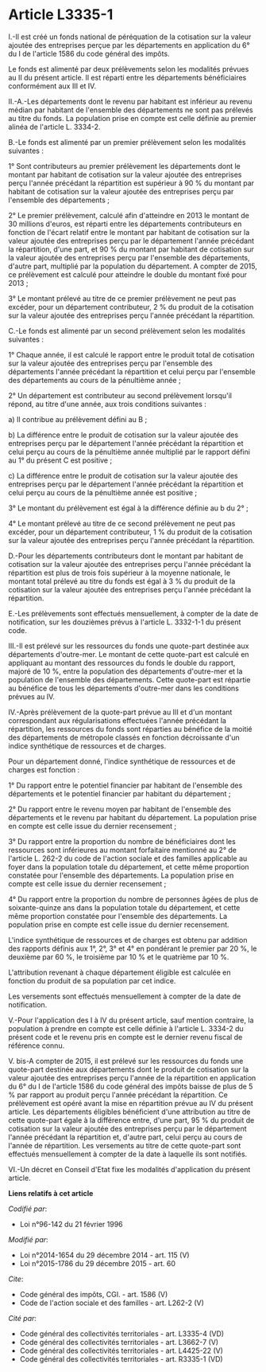 # Article L3335-1

I.-Il est créé un fonds national de péréquation de la cotisation sur la valeur ajoutée des entreprises perçue par les
départements en application du 6° du I de l'article 1586 du code général des impôts. 

Le fonds est alimenté par deux prélèvements selon les modalités prévues au II du présent article. Il est réparti entre les
départements bénéficiaires conformément aux III et IV. 

II.-A.-Les départements dont le revenu par habitant est inférieur au revenu médian par habitant de l'ensemble des
départements ne sont pas prélevés au titre du fonds. La population prise en compte est celle définie au premier alinéa de
l'article L. 3334-2. 

B.-Le fonds est alimenté par un premier prélèvement selon les modalités suivantes : 

1° Sont contributeurs au premier prélèvement les départements dont le montant par habitant de cotisation sur la valeur
ajoutée des entreprises perçu l'année précédant la répartition est supérieur à 90 % du montant par habitant de cotisation sur
la valeur ajoutée des entreprises perçu par l'ensemble des départements ; 

2° Le premier prélèvement, calculé afin d'atteindre en 2013 le montant de 30 millions d'euros, est réparti entre les
départements contributeurs en fonction de l'écart relatif entre le montant par habitant de cotisation sur la valeur ajoutée
des entreprises perçu par le département l'année précédant la répartition, d'une part, et 90 % du montant par habitant de
cotisation sur la valeur ajoutée des entreprises perçu par l'ensemble des départements, d'autre part, multiplié par la
population du département. A compter de 2015, ce prélèvement est calculé pour atteindre le double du montant fixé pour
2013 ; 

3° Le montant prélevé au titre de ce premier prélèvement ne peut pas excéder, pour un département contributeur, 2 % du
produit de la cotisation sur la valeur ajoutée des entreprises perçu l'année précédant la répartition. 

C.-Le fonds est alimenté par un second prélèvement selon les modalités suivantes : 

1° Chaque année, il est calculé le rapport entre le produit total de cotisation sur la valeur ajoutée des entreprises perçu
par l'ensemble des départements l'année précédant la répartition et celui perçu par l'ensemble des départements au cours de
la pénultième année ; 

2° Un département est contributeur au second prélèvement lorsqu'il répond, au titre d'une année, aux trois conditions
suivantes : 

a) Il contribue au prélèvement défini au B ; 

b) La différence entre le produit de cotisation sur la valeur ajoutée des entreprises perçu par le département l'année
précédant la répartition et celui perçu au cours de la pénultième année multiplié par le rapport défini au 1° du présent C
est positive ; 

c) La différence entre le produit de cotisation sur la valeur ajoutée des entreprises perçu par le département l'année
précédant la répartition et celui perçu au cours de la pénultième année est positive ; 

3° Le montant du prélèvement est égal à la différence définie au b du 2° ; 

4° Le montant prélevé au titre de ce second prélèvement ne peut pas excéder, pour un département contributeur, 1 % du produit
de la cotisation sur la valeur ajoutée des entreprises perçu l'année précédant la répartition. 

D.-Pour les départements contributeurs dont le montant par habitant de cotisation sur la valeur ajoutée des entreprises perçu
l'année précédant la répartition est plus de trois fois supérieur à la moyenne nationale, le montant total prélevé au titre
du fonds est égal à 3 % du produit de la cotisation sur la valeur ajoutée des entreprises perçu l'année précédant la
répartition. 

E.-Les prélèvements sont effectués mensuellement, à compter de la date de notification, sur les douzièmes prévus à l'article
L. 3332-1-1 du présent code. 

III.-Il est prélevé sur les ressources du fonds une quote-part destinée aux départements d'outre-mer. Le montant de cette
quote-part est calculé en appliquant au montant des ressources du fonds le double du rapport, majoré de 10 %, entre la
population des départements d'outre-mer et la population de l'ensemble des départements. Cette quote-part est répartie au
bénéfice de tous les départements d'outre-mer dans les conditions prévues au IV. 

IV.-Après prélèvement de la quote-part prévue au III et d'un montant correspondant aux régularisations effectuées l'année
précédant la répartition, les ressources du fonds sont réparties au bénéfice de la moitié des départements de métropole
classés en fonction décroissante d'un indice synthétique de ressources et de charges. 

Pour un département donné, l'indice synthétique de ressources et de charges est fonction : 

1° Du rapport entre le potentiel financier par habitant de l'ensemble des départements et le potentiel financier par habitant
du département ; 

2° Du rapport entre le revenu moyen par habitant de l'ensemble des départements et le revenu par habitant du département. La
population prise en compte est celle issue du dernier recensement ; 

3° Du rapport entre la proportion du nombre de bénéficiaires dont les ressources sont inférieures au montant forfaitaire
mentionné au 2° de l'article L. 262-2 du code de l'action sociale et des familles applicable au foyer dans la population
totale du département, et cette même proportion constatée pour l'ensemble des départements. La population prise en compte est
celle issue du dernier recensement ; 

4° Du rapport entre la proportion du nombre de personnes âgées de plus de soixante-quinze ans dans la population totale du
département, et cette même proportion constatée pour l'ensemble des départements. La population prise en compte est celle
issue du dernier recensement. 

L'indice synthétique de ressources et de charges est obtenu par addition des rapports définis aux 1°, 2°, 3° et 4° en
pondérant le premier par 20 %, le deuxième par 60 %, le troisième par 10 % et le quatrième par 10 %. 

L'attribution revenant à chaque département éligible est calculée en fonction du produit de sa population par cet indice. 

Les versements sont effectués mensuellement à compter de la date de notification. 

V.-Pour l'application des I à IV du présent article, sauf mention contraire, la population à prendre en compte est celle
définie à l'article L. 3334-2 du présent code et le revenu pris en compte est le dernier revenu fiscal de référence connu. 

V. bis-A compter de 2015, il est prélevé sur les ressources du fonds une quote-part destinée aux départements dont le produit
de cotisation sur la valeur ajoutée des entreprises perçu l'année de la répartition en application du 6° du I de l'article
1586 du code général des impôts baisse de plus de 5 % par rapport au produit perçu l'année précédant la répartition. Ce
prélèvement est opéré avant la mise en répartition prévue au IV du présent article. Les départements éligibles bénéficient
d'une attribution au titre de cette quote-part égale à la différence entre, d'une part, 95 % du produit de cotisation sur la
valeur ajoutée des entreprises perçu par le département l'année précédant la répartition et, d'autre part, celui perçu au
cours de l'année de répartition. Les versements au titre de cette quote-part sont effectués mensuellement à compter de la
date à laquelle ils sont notifiés. 

VI.-Un décret en Conseil d'Etat fixe les modalités d'application du présent article.

**Liens relatifs à cet article**

_Codifié par_:

  - Loi n°96-142 du 21 février 1996

_Modifié par_:

  - Loi n°2014-1654 du 29 décembre 2014 - art. 115 (V)
  - Loi n°2015-1786 du 29 décembre 2015 - art. 60

_Cite_:

  - Code général des impôts, CGI. - art. 1586 (V)
  - Code de l'action sociale et des familles - art. L262-2 (V)

_Cité par_:

  - Code général des collectivités territoriales - art. L3335-4 (VD)
  - Code général des collectivités territoriales - art. L3662-7 (V)
  - Code général des collectivités territoriales - art. L4425-22 (V)
  - Code général des collectivités territoriales - art. R3335-1 (VD)
